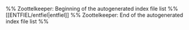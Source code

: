 %% Zoottelkeeper: Beginning of the autogenerated index file list %%
[[ENTFIEL/entfiel|entfiel]]
%% Zoottelkeeper: End of the autogenerated index file list %%
